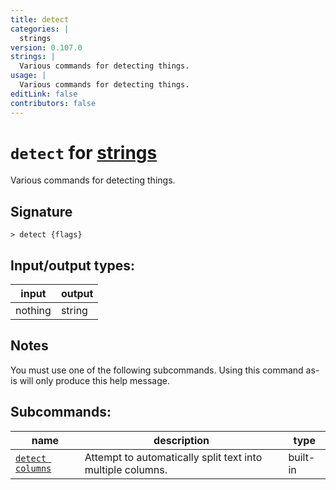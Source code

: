 ```yaml
---
title: detect
categories: |
  strings
version: 0.107.0
strings: |
  Various commands for detecting things.
usage: |
  Various commands for detecting things.
editLink: false
contributors: false
---
```

<!-- This file is automatically generated. Please edit the command in https://github.com/nushell/nushell instead. -->

# `detect` for [strings](/commands/categories/strings.md)

<div class='command-title'>Various commands for detecting things.</div>

## Signature

```> detect {flags} ```


## Input/output types:

| input   | output |
| ------- | ------ |
| nothing | string |
## Notes
You must use one of the following subcommands. Using this command as-is will only produce this help message.

## Subcommands:

| name                                                 | description                                                | type     |
| ---------------------------------------------------- | ---------------------------------------------------------- | -------- |
| [`detect columns`](/commands/docs/detect_columns.md) | Attempt to automatically split text into multiple columns. | built-in |